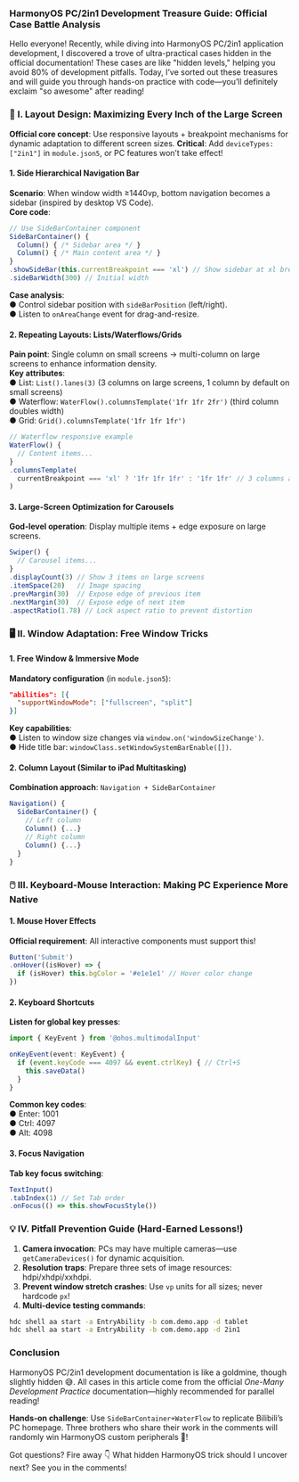 ### HarmonyOS PC/2in1 Development Treasure Guide: Official Case Battle Analysis  

Hello everyone! Recently, while diving into HarmonyOS PC/2in1 application development, I discovered a trove of ultra-practical cases hidden in the official documentation! These cases are like "hidden levels," helping you avoid 80% of development pitfalls. Today, I’ve sorted out these treasures and will guide you through hands-on practice with code—you’ll definitely exclaim "so awesome" after reading!  


### 🌟 I. Layout Design: Maximizing Every Inch of the Large Screen  
**Official core concept**: Use responsive layouts + breakpoint mechanisms for dynamic adaptation to different screen sizes. **Critical**: Add `deviceTypes: ["2in1"]` in `module.json5`, or PC features won’t take effect!  

#### 1. Side Hierarchical Navigation Bar  
**Scenario**: When window width ≥1440vp, bottom navigation becomes a sidebar (inspired by desktop VS Code).  
**Core code**:  
```typescript
// Use SideBarContainer component  
SideBarContainer() {  
  Column() { /* Sidebar area */ }  
  Column() { /* Main content area */ }  
}  
.showSideBar(this.currentBreakpoint === 'xl') // Show sidebar at xl breakpoint  
.sideBarWidth(300) // Initial width  
```  
**Case analysis**:  
● Control sidebar position with `sideBarPosition` (left/right).  
● Listen to `onAreaChange` event for drag-and-resize.  

#### 2. Repeating Layouts: Lists/Waterflows/Grids  
**Pain point**: Single column on small screens → multi-column on large screens to enhance information density.  
**Key attributes**:  
● List: `List().lanes(3)` (3 columns on large screens, 1 column by default on small screens)  
● Waterflow: `WaterFlow().columnsTemplate('1fr 1fr 2fr')` (third column doubles width)  
● Grid: `Grid().columnsTemplate('1fr 1fr 1fr')`  

```typescript
// Waterflow responsive example  
WaterFlow() {  
  // Content items...  
}  
.columnsTemplate(  
  currentBreakpoint === 'xl' ? '1fr 1fr 1fr' : '1fr 1fr' // 3 columns at XL breakpoint  
)
```  

#### 3. Large-Screen Optimization for Carousels  
**God-level operation**: Display multiple items + edge exposure on large screens.  
```typescript
Swiper() {  
  // Carousel items...  
}  
.displayCount(3) // Show 3 items on large screens  
.itemSpace(20)   // Image spacing  
.prevMargin(30)  // Expose edge of previous item  
.nextMargin(30)  // Expose edge of next item  
.aspectRatio(1.78) // Lock aspect ratio to prevent distortion  
```  


### 🖥️ II. Window Adaptation: Free Window Tricks  
#### 1. Free Window & Immersive Mode  
**Mandatory configuration** (in `module.json5`):  
```json
"abilities": [{  
  "supportWindowMode": ["fullscreen", "split"]  
}]
```  
**Key capabilities**:  
● Listen to window size changes via `window.on('windowSizeChange')`.  
● Hide title bar: `windowClass.setWindowSystemBarEnable([])`.  

#### 2. Column Layout (Similar to iPad Multitasking)  
**Combination approach**: `Navigation + SideBarContainer`  
```typescript
Navigation() {  
  SideBarContainer() {  
    // Left column  
    Column() {...}  
    // Right column  
    Column() {...}  
  }  
}
```  


### 🖱️ III. Keyboard-Mouse Interaction: Making PC Experience More Native  
#### 1. Mouse Hover Effects  
**Official requirement**: All interactive components must support this!  
```typescript
Button('Submit')  
.onHover((isHover) => {  
  if (isHover) this.bgColor = '#e1e1e1' // Hover color change  
})
```  

#### 2. Keyboard Shortcuts  
**Listen for global key presses**:  
```typescript
import { KeyEvent } from '@ohos.multimodalInput'  

onKeyEvent(event: KeyEvent) {  
  if (event.keyCode === 4097 && event.ctrlKey) { // Ctrl+S  
    this.saveData()  
  }  
}
```  
**Common key codes**:  
● Enter: 1001  
● Ctrl: 4097  
● Alt: 4098  

#### 3. Focus Navigation  
**Tab key focus switching**:  
```typescript
TextInput()  
.tabIndex(1) // Set Tab order  
.onFocus(() => this.showFocusStyle())
```  


### 💡 IV. Pitfall Prevention Guide (Hard-Earned Lessons!)  
1. **Camera invocation**: PCs may have multiple cameras—use `getCameraDevices()` for dynamic acquisition.  
2. **Resolution traps**: Prepare three sets of image resources: hdpi/xhdpi/xxhdpi.  
3. **Prevent window stretch crashes**: Use `vp` units for all sizes; never hardcode `px`!  
4. **Multi-device testing commands**:  
```bash
hdc shell aa start -a EntryAbility -b com.demo.app -d tablet  
hdc shell aa start -a EntryAbility -b com.demo.app -d 2in1
```  


### Conclusion  
HarmonyOS PC/2in1 development documentation is like a goldmine, though slightly hidden 😅. All cases in this article come from the official *One-Many Development Practice* documentation—highly recommended for parallel reading!  

**Hands-on challenge**: Use `SideBarContainer+WaterFlow` to replicate Bilibili’s PC homepage. Three brothers who share their work in the comments will randomly win HarmonyOS custom peripherals 🎁!  

Got questions? Fire away 👇 What hidden HarmonyOS trick should I uncover next? See you in the comments!
